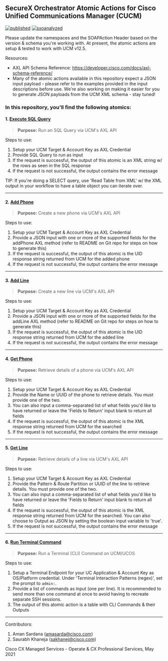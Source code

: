 ## SecureX Orchestrator Atomic Actions for Cisco Unified Communications Manager (CUCM)

[![published](https://static.production.devnetcloud.com/codeexchange/assets/images/devnet-published.svg)](https://developer.cisco.com/codeexchange/github/repo/ciscomanagedservices/sxo-ucm) [![sxoanalyzed](https://svgshare.com/i/_4q.svg)](https://github.com/ciscomanagedservices/sxo-analyzer)

Please update the namespaces and the SOAPAction Header based on the version & schema you're working with. At present, the atomic actions are setup & tested to work with UCM v12.5.

Resources: 
- AXL API Schema Reference: https://developer.cisco.com/docs/axl-schema-reference/
- Many of the atomic actions available in this repository expect a JSON input payload - please refer to the examples provided in the input descriptions before use. We're also working on making it easier for you to generate JSON payloads from the UCM XML schema - stay tuned!

### In this repository, you'll find the following atomics:

#### 1. [Execute SQL Query](/UCM-ExecuteSQLQuery__definition_workflow_01ORXH3VZ8VGW1VbFMDxTC1BgOhecPbx7pB/)

> **Purpose:** Run an SQL Query via UCM's AXL API

Steps to use:
1. Setup your UCM Target & Account Key as AXL Credential
2. Provide SQL Query to run as input
3. If the request is successful, the output of this atomic is an XML string w/ the rows as seen in the SQL response
4. If the request is not successful, the output contains the error message

TIP: If you're doing a SELECT query, use 'Read Table from XML' w/ the XML output in your workflow to have a table object you can iterate over.

---

#### 2. [Add Phone](/UCM-AddPhone__definition_workflow_01P254MUSZTTR78gPMCWX2uz8NOLp5Po7o7)

> **Purpose:** Create a new phone via UCM's AXL API

Steps to use:
1. Setup your UCM Target & Account Key as AXL Credential
2. Provide a JSON input with one or more of the supported fields for the addPhone AXL method (refer to README on Git repo for steps on how to generate this)
3. If the request is successful, the output of this atomic is the UID response string returned from UCM for the added phone
4. If the request is not successful, the output contains the error message

---

#### 3. [Add Line](/UCM-AddLine__definition_workflow_01Q04VY2WW8WU0HnsLxjDY8Os1C3tKrSEiL)

> **Purpose:** Create a new line via UCM's AXL API

Steps to use:
1. Setup your UCM Target & Account Key as AXL Credential
2. Provide a JSON input with one or more of the supported fields for the addLine AXL method (refer to README on Git repo for steps on how to generate this)
3. If the request is successful, the output of this atomic is the UID response string returned from UCM for the added line
4. If the request is not successful, the output contains the error message

---

#### 4. [Get Phone](/UCM-GetPhone__definition_workflow_01PZZCV7XGGPX1kvQJbYuWXYT9oLo3vtc2a)

> **Purpose:** Retrieve details of a phone via UCM's AXL API

Steps to use:
1. Setup your UCM Target & Account Key as AXL Credential
2. Provide the Name or UUID of the phone to retrieve details. You must provide one of the two.
3. You can also input a comma-separated list of what fields you'd like to have returned or leave the 'Fields to Return' input blank to return all fields
4. If the request is successful, the output of this atomic is the XML response string returned from UCM for the searched
5. If the request is not successful, the output contains the error message

---

#### 5. [Get Line](/UCM-GetLine__definition_workflow_01Q04CSWZCIB96TJhc6Ci1vxv5LfJZTA54w)

> **Purpose:** Retrieve details of a line via UCM's AXL API

Steps to use:
1. Setup your UCM Target & Account Key as AXL Credential
2. Provide the Pattern & Route Partition  or UUID of the line to retrieve details. You must provide one of the two.
3. You can also input a comma-separated list of what fields you'd like to have returned or leave the 'Fields to Return' input blank to return all fields
4. If the request is successful, the output of this atomic is the XML response string returned from UCM for the searched. You can also choose to Output as JSON by setting the boolean input variable to 'true'.
5. If the request is not successful, the output contains the error message

---

#### 6. [Run Terminal Command](/UCM-RunTerminalCommand__definition_workflow_01Q04YJXJPLUU7mb55fQorftOQGv4CRVtKw)

> **Purpose:** Run a Terminal (CLI) Command on UCM/UCOS

Steps to use:
1. Setup a Terminal Endpoint for your UC Application & Account Key as OS/Platform credential. Under 'Terminal Interaction Patterns (regex)', set the prompt to `admin:`.
2. Provide a list of commands as input (one per line). It is recommended to send more than one command at once to avoid having to recreate separate SSH sessions.
3. The output of this atomic action is a table with CLI Commands & their Outputs

---

Contributors:

1. Aman Sardana (amasarda@cisco.com)
2. Saurabh Khaneja (sakhanej@cisco.com)

Cisco CX Managed Services - Operate &amp; CX Professional Services, May 2021
